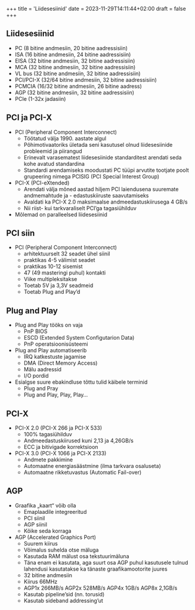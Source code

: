 +++
title = 'Liidesesiinid'
date = 2023-11-29T14:11:44+02:00
draft = false
+++

Liidesesiinid
-------------

* PC (8 bitine andmesiin, 20 bitine aadressisiin)
* ISA (16 bitine andmesiin, 24 bitine aadressisiin)
* EISA (32 bitine andmesiin, 32 bitine aadressisiin)
* MCA (32 bitine andmesiin, 32 bitine aadressisiin)
* VL bus (32 bitine andmesiin, 32 bitine aadressisiin)
* PCI/PCI-X (32/64 bitine andmesiin, 32 bitine aadressisiin)
* PCMCIA (16/32 bitine andmesiin, 26 bitine aadress)
* AGP (32 bitine andmesiin, 32 bitine aadressisiin)
* PCIe (1-32x jadasiin)

PCI ja PCI-X
------------

* PCI (Peripheral Component Interconnect)
    * Töötatud välja 1990. aastate algul
    * Põhimotivaatoriks ületada seni kasutusel olnud liidesesiinide probleemid ja piirangud
    * Erinevalt varasematest liidesesiinide standarditest arendati seda kohe avatud standardina
    * Standardi arendamiseks moodustati PC tüüpi arvutite tootjate poolt grupeering nimega PCISIG (PCI Special Interest Group)
* PCI-X (PCI-eXtended)
    * Arendati välja mõned aastad hiljem PCI laiendusena suuremate andmemahtude ja - edastuskiiruste saavutamiseks
    * Avaldati ka PCI-X 2.0 maksimaalse andmeedastuskiirusega 4 GB/s
    * Nii riist- kui tarkvaraliselt PCI’ga tagasiühilduv
* Mõlemad on paralleelsed liidesesiinid

PCI siin
-----------

* PCI (Peripheral Component Interconnect)
    * arhitektuurselt 32 seadet ühel siinil
    * praktikas 4-5 välimist seadet
    * praktikas 10-12 sisemist
    * 47 (49 masteringi puhul) kontakti
    * Viike multipleksitakse
    * Toetab 5V ja 3,3V seadmeid
    * Toetab Plug and Play’d

Plug and Play
--------------

* Plug and Play tööks on vaja
    * PnP BIOS
    * ESCD (Extended System Configutarion Data)
    * PnP operatsioonisüsteemi
* Plug and Play automatiseerib
    * IRQ katkestuste jagamise
    * DMA (Direct Memory Access)
    * Mälu aadressid
    * I/O pordid
* Esialgse suure ebakindluse tõttu tulid käibele terminid
    * Plug and Pray
    * Plug and Play, Play, Play…

PCI-X
---------

* PCI-X 2.0 (PCI-X 266 ja PCI-X 533)
    * 100% tagasiühilduv
    * Andmeedastuskiirused kuni 2,13 ja 4,26GB/s
    * ECC ja bitivigade korrektsioon
* PCI-X 3.0 (PCI-X 1066 ja PCI-X 2133)
    * Andmete pakkimine
    * Automaatne energiasäästmine (ilma tarkvara osaluseta)
    * Automaatne rikketuvastus (Automatic Fail-over)

AGP
----------

* Graafika „kaart“ võib olla
    * Emaplaadile integreeritud
    * PCI siinil
    * AGP siinil
    * Kõike seda korraga
* AGP (Accelerated Graphics Port)
    * Suurem kiirus
    * Võimalus suhelda otse mäluga
    * Kasutada RAM mälust osa tekstuurimäluna
    * Täna enam ei kasutata, aga suurt osa AGP puhul kasutusele tulnud lahendusi kasutatakse ka tänaste graafikamootorite juures
    * 32 bitine andmesiin
    * Kiirus 66MHz
    * AGP1x 266MB/s AGP2x 528MB/s AGP4x 1GB/s AGP8x 2,1GB/s
    * Kasutab pipeline’sid (nn. torusid)
    * Kasutab sideband addressing’ut

